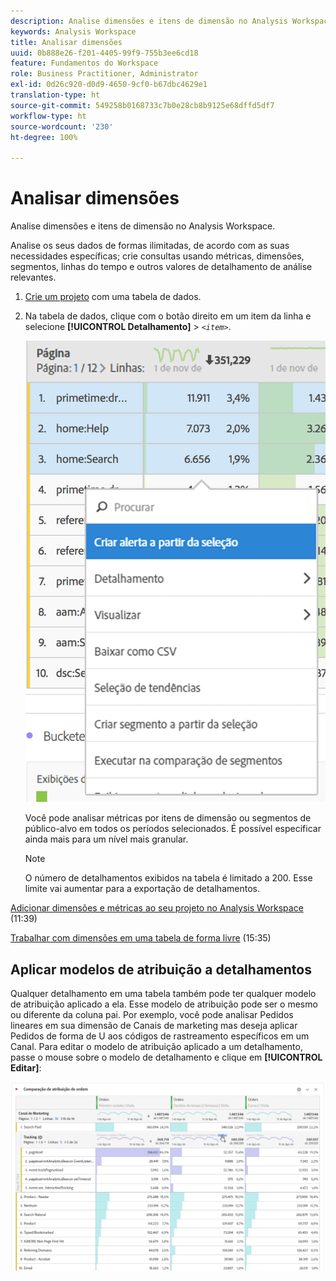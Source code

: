 ```yaml
---
description: Analise dimensões e itens de dimensão no Analysis Workspace.
keywords: Analysis Workspace
title: Analisar dimensões
uuid: 0b888e26-f201-4405-99f9-755b3ee6cd18
feature: Fundamentos do Workspace
role: Business Practitioner, Administrator
exl-id: 0d26c920-d0d9-4650-9cf0-b67dbc4629e1
translation-type: ht
source-git-commit: 549258b0168733c7b0e28cb8b9125e68dffd5df7
workflow-type: ht
source-wordcount: '230'
ht-degree: 100%

---
```


# Analisar dimensões

Analise dimensões e itens de dimensão no Analysis Workspace.

Analise os seus dados de formas ilimitadas, de acordo com as suas necessidades específicas; crie consultas usando métricas, dimensões, segmentos, linhas do tempo e outros valores de detalhamento de análise relevantes.

1. [Crie um projeto](/help/analyze/analysis-workspace/home.md) com uma tabela de dados.
1. Na tabela de dados, clique com o botão direito em um item da linha e selecione **[!UICONTROL Detalhamento]** > *`<item>`*.

   ![Resultado da etapa](assets/fa_data_table_actions.png)

   Você pode analisar métricas por itens de dimensão ou segmentos de público-alvo em todos os períodos selecionados. É possível especificar ainda mais para um nível mais granular.

   >[!NOTE]
   >
   >O número de detalhamentos exibidos na tabela é limitado a 200. Esse limite vai aumentar para a exportação de detalhamentos.

[Adicionar dimensões e métricas ao seu projeto no Analysis Workspace](https://docs.adobe.com/content/help/en/analytics-learn/tutorials/analysis-workspace/metrics/adding-dimensions-and-metrics-to-your-project-in-analysis-workspace.html) (11:39)

[Trabalhar com dimensões em uma tabela de forma livre](https://docs.adobe.com/content/help/pt-BR/analytics-learn/tutorials/analysis-workspace/building-freeform-tables/working-with-dimensions-in-a-freeform-table.html) (15:35)

## Aplicar modelos de atribuição a detalhamentos

Qualquer detalhamento em uma tabela também pode ter qualquer modelo de atribuição aplicado a ela. Esse modelo de atribuição pode ser o mesmo ou diferente da coluna pai. Por exemplo, você pode analisar Pedidos lineares em sua dimensão de Canais de marketing mas deseja aplicar Pedidos de forma de U aos códigos de rastreamento específicos em um Canal. Para editar o modelo de atribuição aplicado a um detalhamento, passe o mouse sobre o modelo de detalhamento e clique em **[!UICONTROL Editar]**:

![Configurações de detalhamento](assets/breakdown_settings.png)
